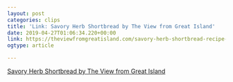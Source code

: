 ```yaml
---
layout: post
categories: clips
title: 'Link: Savory Herb Shortbread by The View from Great Island'
date: 2019-04-27T01:06:34.220+00:00
link: https://theviewfromgreatisland.com/savory-herb-shortbread-recipe-and-spring-party-printables/
ogtype: article

---
```

[Savory Herb Shortbread by The View from Great Island](https://theviewfromgreatisland.com/savory-herb-shortbread-recipe-and-spring-party-printables/)